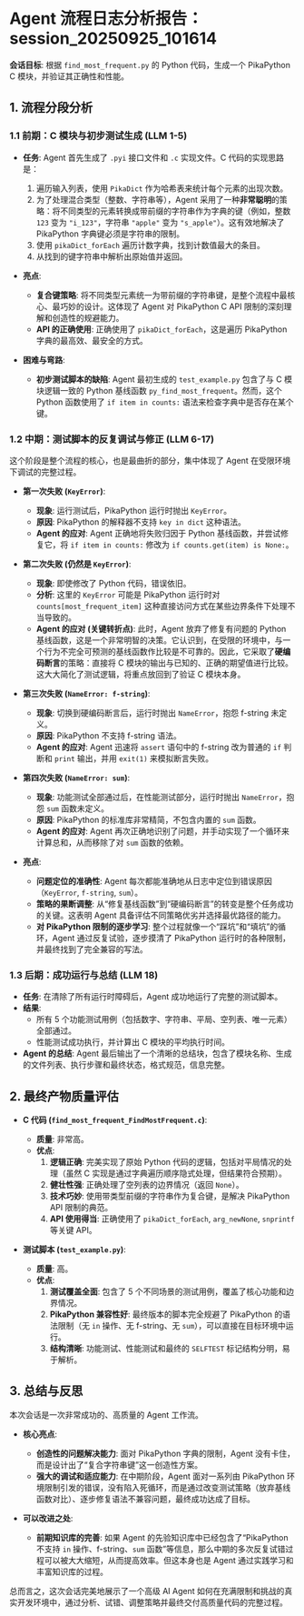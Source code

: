 # Agent 流程日志分析报告：session_20250925_101614

**会话目标**: 根据 `find_most_frequent.py` 的 Python 代码，生成一个 PikaPython C 模块，并验证其正确性和性能。

## 1. 流程分段分析

### 1.1 前期：C 模块与初步测试生成 (LLM 1-5)

- **任务**: Agent 首先生成了 `.pyi` 接口文件和 `.c` 实现文件。C 代码的实现思路是：
    1.  遍历输入列表，使用 `PikaDict` 作为哈希表来统计每个元素的出现次数。
    2.  为了处理混合类型（整数、字符串等），Agent 采用了一种**非常聪明**的策略：将不同类型的元素转换成带前缀的字符串作为字典的键（例如，整数 `123` 变为 `"i_123"`，字符串 `"apple"` 变为 `"s_apple"`）。这有效地解决了 PikaPython 字典键必须是字符串的限制。
    3.  使用 `pikaDict_forEach` 遍历计数字典，找到计数值最大的条目。
    4.  从找到的键字符串中解析出原始值并返回。

- **亮点**:
    - **复合键策略**: 将不同类型元素统一为带前缀的字符串键，是整个流程中最核心、最巧妙的设计。这体现了 Agent 对 PikaPython C API 限制的深刻理解和创造性的规避能力。
    - **API 的正确使用**: 正确使用了 `pikaDict_forEach`，这是遍历 PikaPython 字典的最高效、最安全的方式。

- **困难与弯路**:
    - **初步测试脚本的缺陷**: Agent 最初生成的 `test_example.py` 包含了与 C 模块逻辑一致的 Python 基线函数 `py_find_most_frequent`。然而，这个 Python 函数使用了 `if item in counts:` 语法来检查字典中是否存在某个键。

### 1.2 中期：测试脚本的反复调试与修正 (LLM 6-17)

这个阶段是整个流程的核心，也是最曲折的部分，集中体现了 Agent 在受限环境下调试的完整过程。

- **第一次失败 (`KeyError`)**:
    - **现象**: 运行测试后，PikaPython 运行时抛出 `KeyError`。
    - **原因**: PikaPython 的解释器不支持 `key in dict` 这种语法。
    - **Agent 的应对**: Agent 正确地将失败归因于 Python 基线函数，并尝试修复它，将 `if item in counts:` 修改为 `if counts.get(item) is None:`。

- **第二次失败 (仍然是 `KeyError`)**:
    - **现象**: 即使修改了 Python 代码，错误依旧。
    - **分析**: 这里的 `KeyError` 可能是 PikaPython 运行时对 `counts[most_frequent_item]` 这种直接访问方式在某些边界条件下处理不当导致的。
    - **Agent 的应对 (关键转折点)**: 此时，Agent 放弃了修复有问题的 Python 基线函数，这是一个非常明智的决策。它认识到，在受限的环境中，与一个行为不完全可预测的基线函数作比较是不可靠的。因此，它采取了**硬编码断言**的策略：直接将 C 模块的输出与已知的、正确的期望值进行比较。这大大简化了测试逻辑，将重点放回到了验证 C 模块本身。

- **第三次失败 (`NameError: f-string`)**:
    - **现象**: 切换到硬编码断言后，运行时抛出 `NameError`，抱怨 f-string 未定义。
    - **原因**: PikaPython 不支持 f-string 语法。
    - **Agent 的应对**: Agent 迅速将 `assert` 语句中的 f-string 改为普通的 `if` 判断和 `print` 输出，并用 `exit(1)` 来模拟断言失败。

- **第四次失败 (`NameError: sum`)**:
    - **现象**: 功能测试全部通过后，在性能测试部分，运行时抛出 `NameError`，抱怨 `sum` 函数未定义。
    - **原因**: PikaPython 的标准库非常精简，不包含内置的 `sum` 函数。
    - **Agent 的应对**: Agent 再次正确地识别了问题，并手动实现了一个循环来计算总和，从而移除了对 `sum` 函数的依赖。

- **亮点**:
    - **问题定位的准确性**: Agent 每次都能准确地从日志中定位到错误原因（`KeyError`, `f-string`, `sum`）。
    - **策略的果断调整**: 从“修复基线函数”到“硬编码断言”的转变是整个任务成功的关键。这表明 Agent 具备评估不同策略优劣并选择最优路径的能力。
    - **对 PikaPython 限制的逐步学习**: 整个过程就像一个“踩坑”和“填坑”的循环，Agent 通过反复试验，逐步摸清了 PikaPython 运行时的各种限制，并最终找到了完全兼容的写法。

### 1.3 后期：成功运行与总结 (LLM 18)

- **任务**: 在清除了所有运行时障碍后，Agent 成功地运行了完整的测试脚本。
- **结果**:
    - 所有 5 个功能测试用例（包括数字、字符串、平局、空列表、唯一元素）全部通过。
    - 性能测试成功执行，并计算出 C 模块的平均执行时间。
- **Agent 的总结**: Agent 最后输出了一个清晰的总结块，包含了模块名称、生成的文件列表、执行步骤和最终状态，格式规范，信息完整。

## 2. 最终产物质量评估

- **C 代码 (`find_most_frequent_FindMostFrequent.c`)**:
    - **质量**: 非常高。
    - **优点**:
        1.  **逻辑正确**: 完美实现了原始 Python 代码的逻辑，包括对平局情况的处理（虽然 C 实现是通过字典遍历顺序隐式处理，但结果符合预期）。
        2.  **健壮性强**: 正确处理了空列表的边界情况（返回 `None`）。
        3.  **技术巧妙**: 使用带类型前缀的字符串作为复合键，是解决 PikaPython API 限制的典范。
        4.  **API 使用得当**: 正确使用了 `pikaDict_forEach`, `arg_newNone`, `snprintf` 等关键 API。

- **测试脚本 (`test_example.py`)**:
    - **质量**: 高。
    - **优点**:
        1.  **测试覆盖全面**: 包含了 5 个不同场景的测试用例，覆盖了核心功能和边界情况。
        2.  **PikaPython 兼容性好**: 最终版本的脚本完全规避了 PikaPython 的语法限制（无 `in` 操作、无 f-string、无 `sum`），可以直接在目标环境中运行。
        3.  **结构清晰**: 功能测试、性能测试和最终的 `SELFTEST` 标记结构分明，易于解析。

## 3. 总结与反思

本次会话是一次非常成功的、高质量的 Agent 工作流。

- **核心亮点**:
    - **创造性的问题解决能力**: 面对 PikaPython 字典的限制，Agent 没有卡住，而是设计出了“复合字符串键”这一创造性方案。
    - **强大的调试和适应能力**: 在中期阶段，Agent 面对一系列由 PikaPython 环境限制引发的错误，没有陷入死循环，而是通过改变测试策略（放弃基线函数对比）、逐步修复语法不兼容问题，最终成功达成了目标。

- **可以改进之处**:
    - **前期知识库的完善**: 如果 Agent 的先验知识库中已经包含了“PikaPython 不支持 `in` 操作、f-string、`sum` 函数”等信息，那么中期的多次反复试错过程可以被大大缩短，从而提高效率。但这本身也是 Agent 通过实践学习和丰富知识库的过程。

总而言之，这次会话完美地展示了一个高级 AI Agent 如何在充满限制和挑战的真实开发环境中，通过分析、试错、调整策略并最终交付高质量代码的完整过程。
